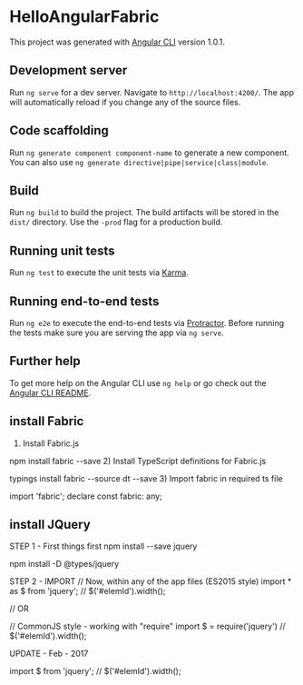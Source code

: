 # HelloAngularFabric

This project was generated with [Angular CLI](https://github.com/angular/angular-cli) version 1.0.1.

## Development server

Run `ng serve` for a dev server. Navigate to `http://localhost:4200/`. The app will automatically reload if you change any of the source files.

## Code scaffolding

Run `ng generate component component-name` to generate a new component. You can also use `ng generate directive|pipe|service|class|module`.

## Build

Run `ng build` to build the project. The build artifacts will be stored in the `dist/` directory. Use the `-prod` flag for a production build.

## Running unit tests

Run `ng test` to execute the unit tests via [Karma](https://karma-runner.github.io).

## Running end-to-end tests

Run `ng e2e` to execute the end-to-end tests via [Protractor](http://www.protractortest.org/).
Before running the tests make sure you are serving the app via `ng serve`.

## Further help

To get more help on the Angular CLI use `ng help` or go check out the [Angular CLI README](https://github.com/angular/angular-cli/blob/master/README.md).

## install Fabric
1) Install Fabric.js

npm install fabric --save 
2) Install TypeScript definitions for Fabric.js

typings install fabric --source dt --save
3) Import fabric in required ts file

import 'fabric';
declare const fabric: any;

## install JQuery

STEP 1 - First things first
npm install --save jquery

npm install -D @types/jquery

STEP 2 - IMPORT
// Now, within any of the app files (ES2015 style)
import * as $ from 'jquery';
//
$('#elemId').width();

// OR

// CommonJS style - working with "require"
import $ = require('jquery')
//
$('#elemId').width();

UPDATE - Feb - 2017

import $ from 'jquery';
//
$('#elemId').width();